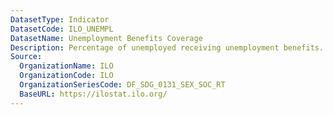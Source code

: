 ```yaml
---
DatasetType: Indicator
DatasetCode: ILO_UNEMPL
DatasetName: Unemployment Benefits Coverage
Description: Percentage of unemployed receiving unemployment benefits.
Source:
  OrganizationName: ILO
  OrganizationCode: ILO
  OrganizationSeriesCode: DF_SDG_0131_SEX_SOC_RT
  BaseURL: https://ilostat.ilo.org/
---
```



